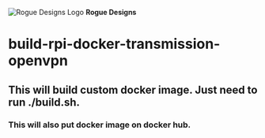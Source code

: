 ![Rogue Designs Logo](https://storage.googleapis.com/stiles-images/RogueLogo-256x158.png)
**Rogue Designs**

# build-rpi-docker-transmission-openvpn
## This will build custom docker image. Just need to run ./build.sh.
### This will also put docker image on docker hub.
